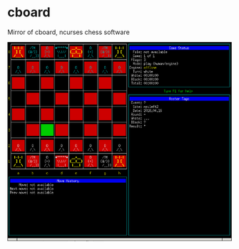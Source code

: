 # cboard
Mirror of cboard, ncurses chess software

![](https://raw.githubusercontent.com/spartrekus/cboard/master/cboard.png)


